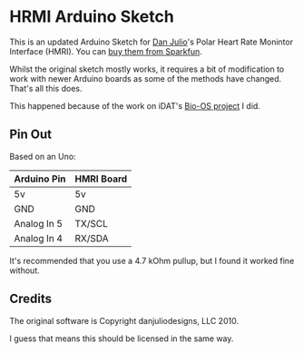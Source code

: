 # HRMI Arduino Sketch

This is an updated Arduino Sketch for [Dan Julio][]'s Polar Heart Rate Monintor
Interface (HMRI). You can [buy them from Sparkfun][product].

Whilst the original sketch mostly works, it requires a bit of modification to work
with newer Arduino boards as some of the methods have changed. That's all this does.

This happened because of the work on iDAT's [Bio-OS project][bioos] I did.

## Pin Out

Based on an Uno:

Arduino Pin | HMRI Board
----------- | ------------
5v          | 5v
GND         | GND
Analog In 5 | TX/SCL
Analog In 4 | RX/SDA

It's recommended that you use a 4.7 kOhm pullup, but I found it worked fine without.

## Credits

The original software is Copyright danjuliodesigns, LLC 2010.

I guess that means this should be licensed in the same way.

[Dan Julio]: http://danjuliodesigns.com/
[product]: https://www.sparkfun.com/products/8661
[bioos]: https://github.com/i-DAT/Bio-OS-Android
